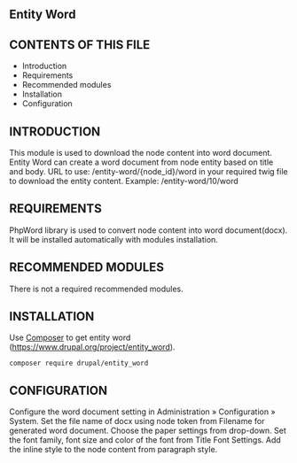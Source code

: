 Entity Word
-----------------

CONTENTS OF THIS FILE
---------------------

 * Introduction
 * Requirements
 * Recommended modules
 * Installation
 * Configuration

INTRODUCTION
------------

This module is used to download the node content into word document.
Entity Word can create a word document from node entity based on title and body.
URL to use: /entity-word/{node_id}/word in your required twig file
to download the entity content.
Example: /entity-word/10/word

REQUIREMENTS
------------

PhpWord library is used to convert node content into word document(docx).
It will be installed automatically with modules installation.

RECOMMENDED MODULES
-------------------

There is not a required recommended modules.

INSTALLATION
------------

Use [Composer](https://getcomposer.org/) to get entity word
(https://www.drupal.org/project/entity_word).

  ```
  composer require drupal/entity_word

  ```

CONFIGURATION
-------------

Configure the word document setting in Administration » Configuration » System.
Set the file name of docx using node token from Filename for generated
word document.
Choose the paper settings from drop-down.
Set the font family, font size and color of the font from Title Font Settings.
Add the inline style to the node content from paragraph style.
